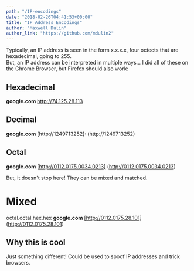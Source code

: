 ```yaml
---
path: "/IP-encodings"
date: "2018-02-26T04:41:53+00:00"
title: "IP Address Encodings"
author: "Maxwell Dulin"
author_link: "https://github.com/mdulin2"
---
```


Typically, an IP address is seen in the form x.x.x.x, four octects that are hexadecimal, going to 255.  
But, an IP address can be interpreted in multiple ways...
I did all of these on the Chrome Browser, but Firefox should also work:

## Hexadecimal 
<b> google.com </b>
http://74.125.28.113


## Decimal
<b> google.com </b>
[http://1249713252]: (http://1249713252)

## Octal
<b> google.com </b>
[http://0112.0175.0034.0213] (http://0112.0175.0034.0213)

But, it doesn't stop here! They can be mixed and matched.
# Mixed
octal.octal.hex.hex
<b> google.com </b>
[http://0112.0175.28.101] (http://0112.0175.28.101)

## Why this is cool

Just something different! Could be used to spoof IP addresses and trick browsers.

